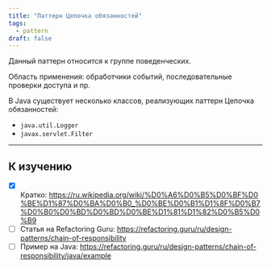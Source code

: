 ```yaml
---
title: "Паттерн Цепочка обязанностей"
tags:
  - pattern
draft: false
---
```


Данный паттерн относится к группе поведенческих.

Область применения: обработчики событий, последовательные проверки доступа и пр.

В Java существует несколько классов, реализующих паттерн Цепочка обязанностей:
- `java.util.Logger`
- `javax.servlet.Filter`

---
## К изучению
- [X] Кратко: https://ru.wikipedia.org/wiki/%D0%A6%D0%B5%D0%BF%D0%BE%D1%87%D0%BA%D0%B0_%D0%BE%D0%B1%D1%8F%D0%B7%D0%B0%D0%BD%D0%BD%D0%BE%D1%81%D1%82%D0%B5%D0%B9
- [ ] Статья на Refactoring Guru: https://refactoring.guru/ru/design-patterns/chain-of-responsibility
- [ ] Пример на Java: https://refactoring.guru/ru/design-patterns/chain-of-responsibility/java/example